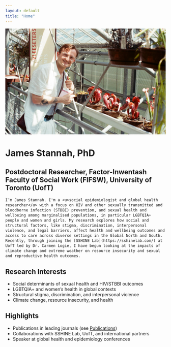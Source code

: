 ```yaml
---
layout: default
title: "Home"
---
```


<div class="intro">
  <img src="assets/images/leiden.jpg" alt="James Stannah" class="profile-photo">

  <div class="bio">
    <h1> James Stannah, PhD</h1>
    <h2> Postdoctoral Researcher, Factor-Inwentash Faculty of Social Work (FIFSW), University of Toronto (UofT) </h2>

    I’m James Stannah. I'm a <u>social epidemiologist and global health researcher</u> with a focus on HIV and other sexually transmitted and bloodborne infection (STBBI) prevention, and sexual health and wellbeing among marginalised populations, in particular LGBTQIA+ people and women and girls. My research explores how social and structural factors, like stigma, discrimination, interpersonal violence, and legal barriers, affect health and wellbeing outcomes and access to care across diverse settings in the Global North and South. Recently, through joining the [SSHINE Lab](https://sshinelab.com/) at UofT led by Dr. Carmen Logie, I have begun looking at the impacts of climate change and extreme weather on resource insecurity and sexual and reproductive health outcomes.
  </div>
</div>

## Research Interests
- Social determinants of sexual health and HIV/STBBI outcomes  
- LGBTQIA+ and women’s health in global contexts  
- Structural stigma, discrimination, and interpersonal violence  
- Climate change, resource insecurity, and health

## Highlights
- Publications in leading journals (see [Publications](/publications/))  
- Collaborations with SSHINE Lab, UofT, and international partners  
- Speaker at global health and epidemiology conferences
